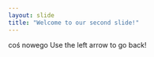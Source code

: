 ```yaml
---
layout: slide
title: "Welcome to our second slide!"
---
```

coś nowego
Use the left arrow to go back!
